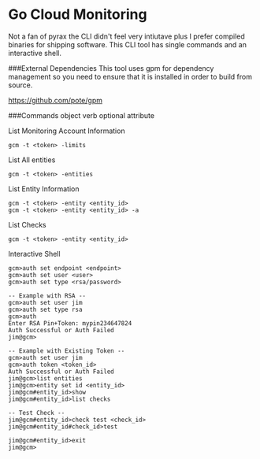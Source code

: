 Go Cloud Monitoring
===================
Not a fan of pyrax the CLI didn't feel very intiutave plus I prefer
compiled binaries for shipping software.  This CLI tool has single
commands and an interactive shell.

###External Dependencies
This tool uses gpm for dependency management so you need to
ensure that it is installed in order to build from source.

https://github.com/pote/gpm

###Commands
object verb optional attribute

List Monitoring Account Information

```shell
gcm -t <token> -limits
```

List All entities

```shell
gcm -t <token> -entities
```

List Entity Information

```shell
gcm -t <token> -entity <entity_id>
gcm -t <token> -entity <entity_id> -a
```

List Checks

```shell
gcm -t <token> -entity <entity_id>
```

Interactive Shell
```shell
gcm>auth set endpoint <endpoint>
gcm>auth set user <user>
gcm>auth set type <rsa/password>

-- Example with RSA --
gcm>auth set user jim
gcm>auth set type rsa
gcm>auth
Enter RSA Pin+Token: mypin234647824
Auth Successful or Auth Failed
jim@gcm>

-- Example with Existing Token --
gcm>auth set user jim
gcm>auth token <token_id>
Auth Successful or Auth Failed
jim@gcm>list entities
jim@gcm>entity set id <entity_id>
jim@gcm#entity_id>show
jim@gcm#entity_id>list checks

-- Test Check --
jim@gcm#entity_id>check test <check_id>
jim@gcm#entity_id#check_id>test

jim@gcm#entity_id>exit
jim@gcm>
```
